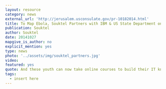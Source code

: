 ```yaml
---
layout: resource
category: news
external_url: 'http://jerusalem.usconsulate.gov/pr-10182014.html'
title: To Map Ebola, Souktel Partners with IBM & US State Department on Big Data Mapping
publication: Souktel
author: Souktel
date: 20141027
mapgive_is_author: no
explicit_mention: yes
type: news
photo: '../assets/img/souktel_partners.jpg'
video:
featured: yes
quote: And these youth can now take online courses to build their IT knowledge even further. They’re coming away with the kind of skill sets that employers want to see”.
tags:
  - insert here
---
```

